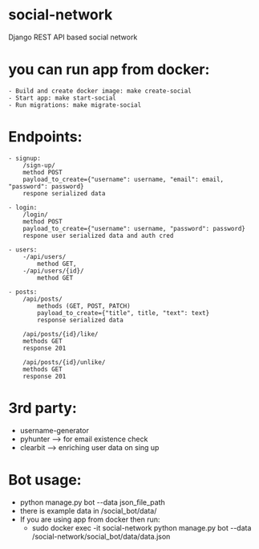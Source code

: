 # social-network
Django REST API based social network

# you can run app from docker:

    - Build and create docker image: make create-social
    - Start app: make start-social
    - Run migrations: make migrate-social

# Endpoints:

    - signup:
        /sign-up/
        method POST
        payload_to_create={"username": username, "email": email, "password": password}
        respone serialized data

    - login:
        /login/
        method POST
        payload_to_create={"username": username, "password": password}
        respone user serialized data and auth cred

    - users:
        -/api/users/
            method GET,
        -/api/users/{id}/
            method GET

    - posts:
        /api/posts/
            methods (GET, POST, PATCH)
            payload_to_create={"title", title, "text": text}
            response serialized data

        /api/posts/{id}/like/
        methods GET
        response 201

        /api/posts/{id}/unlike/
        methods GET
        response 201

# 3rd party:

- username-generator
- pyhunter --> for email existence check
- clearbit --> enriching user data on sing up

# Bot usage:
- python manage.py bot --data json_file_path
- there is example data in /social_bot/data/
- If you are using app from docker then run:
    - sudo docker exec -it social-network python manage.py bot --data /social-network/social_bot/data/data.json
